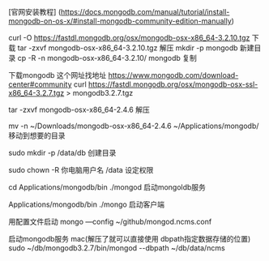 
[官网安装教程]
(https://docs.mongodb.com/manual/tutorial/install-mongodb-on-os-x/#install-mongodb-community-edition-manually)

curl -O https://fastdl.mongodb.org/osx/mongodb-osx-x86_64-3.2.10.tgz  下载
tar -zxvf mongodb-osx-x86_64-3.2.10.tgz  解压
mkdir -p mongodb   新建目录
cp -R -n mongodb-osx-x86_64-3.2.10/ mongodb  复制

下载mongodb 这个网址找地址  https://www.mongodb.com/download-center#community
curl https://fastdl.mongodb.org/osx/mongodb-osx-ssl-x86_64-3.2.7.tgz > mongodb3.2.7.tgz

tar -zxvf mongodb-osx-x86_64-2.4.6   解压

mv -n ~/Downloads/mongodb-osx-x86_64-2.4.6 ~/Applications/mongodb/  移动到想要的目录


sudo mkdir -p /data/db   创建目录

sudo chown -R  你电脑用户名 /data  设定权限

cd Applications/mongodb/bin
./mongod        启动mongoldb服务

Applications/mongodb/bin
./mongo     启动客户端

用配置文件启动
mongo —config ~/github/mongod.ncms.conf

启动mongodb服务 mac(解压了就可以直接使用 dbpath指定数据存储的位置)
sudo ~/db/mongodb3.2.7/bin/mongod --dbpath ~/db/data/ncms

